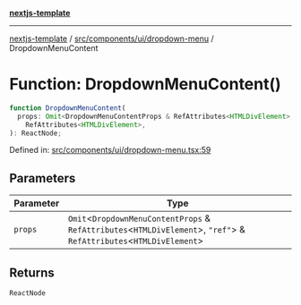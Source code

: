 [**nextjs-template**](../../../../../README.md)

---

[nextjs-template](../../../../../README.md) / [src/components/ui/dropdown-menu](../README.md) / DropdownMenuContent

# Function: DropdownMenuContent()

```ts
function DropdownMenuContent(
  props: Omit<DropdownMenuContentProps & RefAttributes<HTMLDivElement>, "ref"> &
    RefAttributes<HTMLDivElement>,
): ReactNode;
```

Defined in: [src/components/ui/dropdown-menu.tsx:59](https://github.com/Its-Satyajit/nextjs-template/blob/main/src/components/ui/dropdown-menu.tsx#L59)

## Parameters

| Parameter | Type                                                                                                                      |
| --------- | ------------------------------------------------------------------------------------------------------------------------- |
| `props`   | `Omit`\<`DropdownMenuContentProps` & `RefAttributes`\<`HTMLDivElement`\>, `"ref"`\> & `RefAttributes`\<`HTMLDivElement`\> |

## Returns

`ReactNode`
